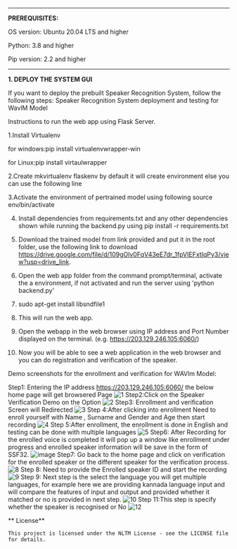 
____________
**PREREQUISITES:**

OS version: Ubuntu 20.04 LTS and higher

Python: 3.8 and higher

Pip version: 2.2 and higher

------------------------------------------

**1. DEPLOY THE SYSTEM GUI**

If you want to deploy the prebuilt Speaker Recognition System, follow the following steps:
Speaker Recognition System deployment and testing for WavlM Model

Instructions to run the web app using Flask Server.

 1.Install Virtualenv 
 
 for windows:pip install virtualenvwrapper-win

 for Linux:pip install virtaulwrapper

 2.Create mkvirtualenv flaskenv by default it will create environment else you can use the following line
 
 3.Activate the environment of pertrained model using following source env/bin/activate

 4. Install dependencies from requirements.txt and any other dependencies shown while running the backend.py using pip install -r requirements.txt
   
 5. Download the trained model from link provided and put it in the root folder, use  the following link to download https://drive.google.com/file/d/109gOlv0FqV43eE7dr_1fpVIEFxtIqPy3/view?usp=drive_link.
   
 6. Open the web app folder from the command prompt/terminal, activate the a environment, if not activated and run the server using 'python backend.py'
   
 7. sudo apt-get install libsndfile1
   
 8. This will run the web app.
   
 9. Open the webapp in the web browser using IP address and Port Number displayed on the terminal. (e.g. https://203.129.246.105:6060/)
   
 10. Now you will be able to see a web application in the web browser and you can do registration and verification of the speaker.

Demo screenshots for the enrollment and verification for WAVlm Model:

Step1: Entering the IP address  https://203.129.246.105:6060/ the below home page will get browsered Page
![1](https://github.com/SR-MEiTY/Speaker_Recognition2/assets/104900510/f17ca5ef-facf-457e-b779-00745be69c0f)
Step2:Click on the Speaker Verification Demo on the Option
![2](https://github.com/SR-MEiTY/Speaker_Recognition2/assets/104900510/3de4911b-01ed-4600-8bb8-f4ff523f26dd)
Step3: Enrollment and verification Screen will Redirected
![3](https://github.com/SR-MEiTY/Speaker_Recognition2/assets/104900510/cf551f12-5c77-4e1f-9d4b-1a5584f3e855)
Step 4:After clicking into enrollment Need to enroll yourself with Name , Surname and Gender and Age then start recording 
![4](https://github.com/SR-MEiTY/Speaker_Recognition2/assets/104900510/01eed03e-de32-43dc-84f2-e07cd8b2eb19)
 Step 5:After enrollment, the enrollment is done in English and testing can be done with multiple languages
![5](https://github.com/SR-MEiTY/Speaker_Recognition2/assets/104900510/895d8d94-8579-4003-92a8-3ce8ea69ef16)
 Step6: After Recording for the enrolled voice is completed it will pop up a window like enrollment under progress and enrolled speaker information will be save in the form of SSF32.
 ![image](https://github.com/SR-MEiTY/Speaker_Recognition2/assets/104900510/44740a78-51e2-4842-9830-54071114cc64)
 Step7: Go back to the home page and click on verification for the enrolled speaker or the different speaker for the verification process.
  ![8](https://github.com/SR-MEiTY/Speaker_Recognition2/assets/104900510/b1a90db2-83ca-4590-b55d-92898aa5699c)
 Step 8: Need to provide the Enrolled speaker ID and start the recording 
 ![9](https://github.com/SR-MEiTY/Speaker_Recognition2/assets/104900510/9bc7a73a-c840-451d-a1d2-40570d3eea49)
 Step 9: Next step is the select the language you will get multiple languages, for example here we are providing kannada language input and will compare the features of input and output and provided 
 whether it matched or no is provided in next step.
 ![10](https://github.com/SR-MEiTY/Speaker_Recognition2/assets/104900510/aee006f6-bc69-46f4-bdcf-581c36c76ee9)
Step 11:This step is specify whether the speaker is recognised or No
 ![12](https://github.com/SR-MEiTY/Speaker_Recognition2/assets/104900510/521b47ec-90b7-4590-854f-9d4c38b7dc41)

** License**
    
    This project is licensed under the NLTM License - see the LICENSE file for details.




